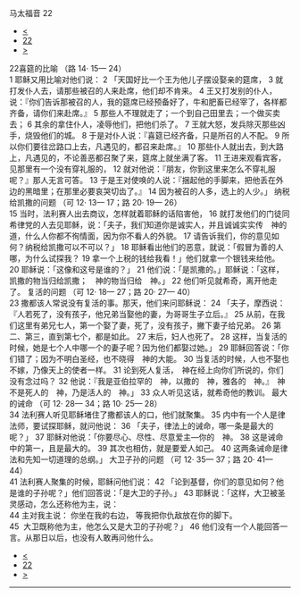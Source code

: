 ﻿





 马太福音 22




* [<](bible/MAT21.md)
* [22](bible/MAT.md)
* [>](bible/MAT23.md)



 
22喜筵的比喻 （路
14·
15—
24）  
1 耶稣又用比喻对他们说： 
2 「天国好比一个王为他儿子摆设娶亲的筵席， 
3 就打发仆人去，请那些被召的人来赴席，他们却不肯来。 
4 王又打发别的仆人，说：『你们告诉那被召的人，我的筵席已经预备好了，牛和肥畜已经宰了，各样都齐备，请你们来赴席。』 
5 那些人不理就走了；一个到自己田里去；一个做买卖去； 
6 其余的拿住仆人，凌辱他们，把他们杀了。 
7 王就大怒，发兵除灭那些凶手，烧毁他们的城。 
8 于是对仆人说：『喜筵已经齐备，只是所召的人不配。 
9 所以你们要往岔路口上去，凡遇见的，都召来赴席。』 
10 那些仆人就出去，到大路上，凡遇见的，不论善恶都召聚了来，筵席上就坐满了客。 
11 王进来观看宾客，见那里有一个没有穿礼服的， 
12 就对他说：『朋友，你到这里来怎么不穿礼服呢？』那人无言可答。 
13 于是王对使唤的人说：『捆起他的手脚来，把他丢在外边的黑暗里；在那里必要哀哭切齿了。』 
14 因为被召的人多，选上的人少。」 纳税给凯撒的问题 （可
12·
13—
17；路
20·
19—
26）  
15 当时，法利赛人出去商议，怎样就着耶稣的话陷害他， 
16 就打发他们的门徒同希律党的人去见耶稣，说：「夫子，我们知道你是诚实人，并且诚诚实实传　神的道，什么人你都不徇情面，因为你不看人的外貌。 
17 请告诉我们，你的意见如何？纳税给凯撒可以不可以？」 
18 耶稣看出他们的恶意，就说：「假冒为善的人哪，为什么试探我？ 
19 拿一个上税的钱给我看！」他们就拿一个银钱来给他。 
20 耶稣说：「这像和这号是谁的？」 
21 他们说：「是凯撒的。」耶稣说：「这样，凯撒的物当归给凯撒；　神的物当归给　神。」 
22 他们听见就希奇，离开他走了。 复活的问题 （可
12·
18—
27；路
20·
27—
40）  
23 撒都该人常说没有复活的事。那天，他们来问耶稣说： 
24 「夫子，摩西说：『人若死了，没有孩子，他兄弟当娶他的妻，为哥哥生子立后。』 
25 从前，在我们这里有弟兄七人，第一个娶了妻，死了，没有孩子，撇下妻子给兄弟。 
26 第二、第三，直到第七个，都是如此。 
27 末后，妇人也死了。 
28 这样，当复活的时候，她是七个人中哪一个的妻子呢？因为他们都娶过她。」 
29 耶稣回答说：「你们错了；因为不明白圣经，也不晓得　神的大能。 
30 当复活的时候，人也不娶也不嫁，乃像天上的使者一样。 
31 论到死人复活，　神在经上向你们所说的，你们没有念过吗？ 
32 他说：『我是亚伯拉罕的　神，以撒的　神，雅各的　神。』　神不是死人的　神，乃是活人的　神。」 
33 众人听见这话，就希奇他的教训。 最大的诫命 （可
12·
28—
34；路
10·
25—
28）  
34 法利赛人听见耶稣堵住了撒都该人的口，他们就聚集。 
35 内中有一个人是律法师，要试探耶稣，就问他说： 
36 「夫子，律法上的诫命，哪一条是最大的呢？」 
37 耶稣对他说：「你要尽心、尽性、尽意爱主—你的　神。 
38 这是诫命中的第一，且是最大的。 
39 其次也相仿，就是要爱人如己。 
40 这两条诫命是律法和先知一切道理的总纲。」 大卫子孙的问题 （可
12·
35—
37；路
20·
41—
44）  
41 法利赛人聚集的时候，耶稣问他们说： 
42 「论到基督，你们的意见如何？他是谁的子孙呢？」他们回答说：「是大卫的子孙。」 
43 耶稣说：「这样，大卫被圣灵感动，怎么还称他为主，说：  
44 主对我主说： 你坐在我的右边， 等我把你仇敌放在你的脚下。  
45  大卫既称他为主，他怎么又是大卫的子孙呢？」 
46 他们没有一个人能回答一言。从那日以后，也没有人敢再问他什么。 
* [<](bible/MAT21.md)
* [22](bible/MAT.md)
* [>](bible/MAT23.md)





---









